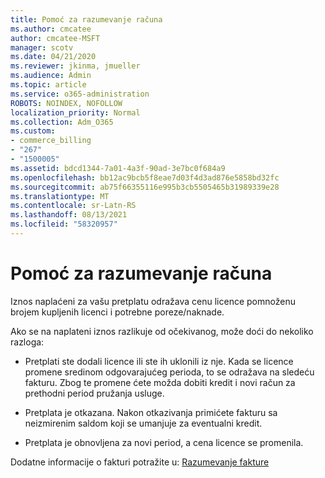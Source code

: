 ```yaml
---
title: Pomoć za razumevanje računa
ms.author: cmcatee
author: cmcatee-MSFT
manager: scotv
ms.date: 04/21/2020
ms.reviewer: jkinma, jmueller
ms.audience: Admin
ms.topic: article
ms.service: o365-administration
ROBOTS: NOINDEX, NOFOLLOW
localization_priority: Normal
ms.collection: Adm_O365
ms.custom:
- commerce_billing
- "267"
- "1500005"
ms.assetid: bdcd1344-7a01-4a3f-90ad-3e7bc0f684a9
ms.openlocfilehash: bb12ac9bcb5f8eae7d03f4d3ad876e5858bd32fc
ms.sourcegitcommit: ab75f66355116e995b3cb5505465b31989339e28
ms.translationtype: MT
ms.contentlocale: sr-Latn-RS
ms.lasthandoff: 08/13/2021
ms.locfileid: "58320957"
---
```

# <a name="help-understanding-your-bill"></a>Pomoć za razumevanje računa

Iznos naplaćeni za vašu pretplatu odražava cenu licence pomnoženu brojem kupljenih licenci i potrebne poreze/naknade.
  
Ako se na naplateni iznos razlikuje od očekivanog, može doći do nekoliko razloga:
  
- Pretplati ste dodali licence ili ste ih uklonili iz nje. Kada se licence promene sredinom odgovarajućeg perioda, to se odražava na sledeću fakturu. Zbog te promene ćete možda dobiti kredit i novi račun za prethodni period pružanja usluge.

- Pretplata je otkazana. Nakon otkazivanja primićete fakturu sa neizmirenim saldom koji se umanjuje za eventualni kredit.

- Pretplata je obnovljena za novi period, a cena licence se promenila.

Dodatne informacije o fakturi potražite u: [Razumevanje fakture](https://docs.microsoft.com/microsoft-365/commerce/billing-and-payments/understand-your-invoice2)